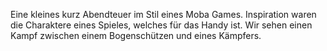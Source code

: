 Eine kleines kurz Abendteuer im Stil eines Moba Games. Inspiration waren die Charaktere eines Spieles, welches für das Handy ist.
Wir sehen einen Kampf zwischen einem Bogenschützen und eines Kämpfers.
